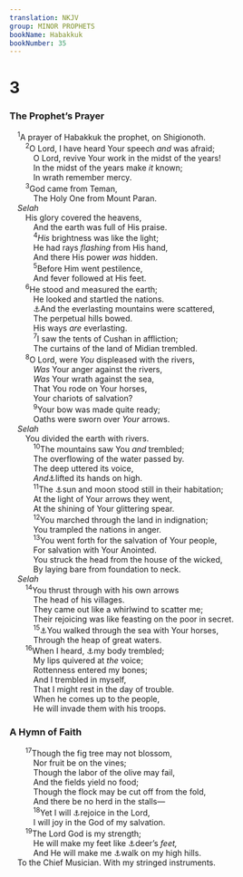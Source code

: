 ```yaml
---
translation: NKJV
group: MINOR PROPHETS
bookName: Habakkuk 
bookNumber: 35
---
```


<div class="title"><h1>3</h1><h3>The Prophet’s Prayer</h3></div>
<span class="verse ha_3_1"> <sup>1</sup>A prayer of Habakkuk the prophet, on Shigionoth.<br/></span>
<span class="verse ha_3_2">  <sup>2</sup>O Lord, I have heard Your speech <i>and</i> was afraid;<br/>   O Lord, revive Your work in the midst of the years!<br/>   In the midst of the years make <i>it</i> known;<br/>   In wrath remember mercy.<br/></span>
<span class="verse ha_3_3">  <sup>3</sup>God came from Teman,<br/>   The Holy One from Mount Paran.<br/> <i>Selah</i><br/>  His glory covered the heavens,<br/>   And the earth was full of His praise.<br/></span>
<span class="verse ha_3_4">   <sup>4</sup><i>His</i> brightness was like the light;<br/>   He had rays <i>flashing</i> from His hand,<br/>   And there His power <i>was</i> hidden.<br/></span>
<span class="verse ha_3_5">   <sup>5</sup>Before Him went pestilence,<br/>   And fever followed at His feet.<br/></span>
<span class="verse ha_3_6">  <sup>6</sup>He stood and measured the earth;<br/>   He looked and startled the nations.<br/>   <a data-toggle="tooltip" data-placement="bottom" title="Nah. 1:5">⚓</a>And the everlasting mountains were scattered,<br/>   The perpetual hills bowed.<br/>   His ways <i>are</i> everlasting.<br/></span>
<span class="verse ha_3_7">   <sup>7</sup>I saw the tents of Cushan in affliction;<br/>   The curtains of the land of Midian trembled.<br/></span>
<span class="verse ha_3_8">  <sup>8</sup>O Lord, were <i>You</i> displeased with the rivers,<br/>   <i>Was</i> Your anger against the rivers,<br/>   <i>Was</i> Your wrath against the sea,<br/>   That You rode on Your horses,<br/>   Your chariots of salvation?<br/></span>
<span class="verse ha_3_9">   <sup>9</sup>Your bow was made quite ready;<br/>   Oaths were sworn over <i>Your</i> arrows.<br/> <i>Selah</i><br/>  You divided the earth with rivers.<br/></span>
<span class="verse ha_3_10">   <sup>10</sup>The mountains saw You <i>and</i> trembled;<br/>   The overflowing of the water passed by.<br/>   The deep uttered its voice,<br/>   <i>And</i><a data-toggle="tooltip" data-placement="bottom" title="Ex. 14:22">⚓</a>lifted its hands on high.<br/></span>
<span class="verse ha_3_11">   <sup>11</sup>The <a data-toggle="tooltip" data-placement="bottom" title="Josh. 10:12–14">⚓</a>sun and moon stood still in their habitation;<br/>   At the light of Your arrows they went,<br/>   At the shining of Your glittering spear.<br/></span>
<span class="verse ha_3_12">   <sup>12</sup>You marched through the land in indignation;<br/>   You trampled the nations in anger.<br/></span>
<span class="verse ha_3_13">   <sup>13</sup>You went forth for the salvation of Your people,<br/>   For salvation with Your Anointed.<br/>   You struck the head from the house of the wicked,<br/>   By laying bare from foundation to neck.<br/> <i>Selah</i><br/></span>
<span class="verse ha_3_14">  <sup>14</sup>You thrust through with his own arrows<br/>   The head of his villages.<br/>   They came out like a whirlwind to scatter me;<br/>   Their rejoicing was like feasting on the poor in secret.<br/></span>
<span class="verse ha_3_15">   <sup>15</sup><a data-toggle="tooltip" data-placement="bottom" title="Ps. 77:19; Hab. 3:8">⚓</a>You walked through the sea with Your horses,<br/>   Through the heap of great waters.<br/></span>
<span class="verse ha_3_16">  <sup>16</sup>When I heard, <a data-toggle="tooltip" data-placement="bottom" title="Ps. 119:120">⚓</a>my body trembled;<br/>   My lips quivered at <i>the</i> voice;<br/>   Rottenness entered my bones;<br/>   And I trembled in myself,<br/>   That I might rest in the day of trouble.<br/>   When he comes up to the people,<br/>   He will invade them with his troops.<br/></span>
<div class="title"><h3>A Hymn of Faith</h3></div>
<span class="verse ha_3_17">  <sup>17</sup>Though the fig tree may not blossom,<br/>   Nor fruit be on the vines;<br/>   Though the labor of the olive may fail,<br/>   And the fields yield no food;<br/>   Though the flock may be cut off from the fold,<br/>   And there be no herd in the stalls—<br/></span>
<span class="verse ha_3_18">   <sup>18</sup>Yet I will <a data-toggle="tooltip" data-placement="bottom" title="Is. 41:16; 61:10">⚓</a>rejoice in the Lord,<br/>   I will joy in the God of my salvation.<br/></span>
<span class="verse ha_3_19">  <sup>19</sup>The Lord God is my strength;<br/>   He will make my feet like <a data-toggle="tooltip" data-placement="bottom" title="2 Sam. 22:34; Ps. 18:33">⚓</a>deer’s <i>feet,</i><br/>   And He will make me <a data-toggle="tooltip" data-placement="bottom" title="Deut. 32:13; 33:29">⚓</a>walk on my high hills.<br/> To the Chief Musician. With my stringed instruments.<br/></span>
